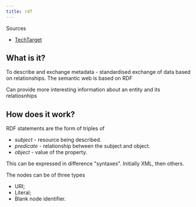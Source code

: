 ```yaml
---
title: rdf
---
```

Sources 

- [TechTarget](https://www.techtarget.com/searchapparchitecture/definition/Resource-Description-Framework-RDF)

## What is it?

To describe and exchange metadata - standardised exchange of data based on relationships. The semantic web is based on RDF

Can provide more interesting information about an entity and its relatiosnhips

## How does it work?

RDF statements are the form of triples of

- _subject_ - resource being described.
- _predicate_  - relationship between the subject and object.
- _object_ - value of the property.

This can be expressed in difference "syntaxes". Initially XML, then others.

The nodes can be of three types
 - URI;
 - Literal;
 - Blank node identifier.